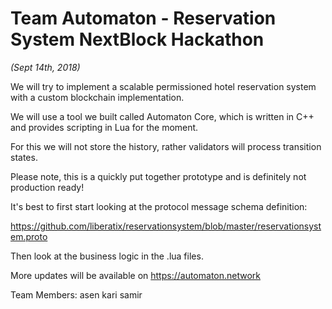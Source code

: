 # Team Automaton - Reservation System NextBlock Hackathon
*(Sept 14th, 2018)*

We will try to implement a scalable permissioned hotel reservation system with a custom blockchain implementation.

We will use a tool we built called Automaton Core, which is written in C++ and provides scripting in Lua for the moment.

For this we will not store the history, rather validators will process transition states.

Please note, this is a quickly put together prototype and is definitely not production ready!

It's best to first start looking at the protocol message schema definition:

https://github.com/liberatix/reservationsystem/blob/master/reservationsystem.proto

Then look at the business logic in the .lua files.

More updates will be available on https://automaton.network

Team Members:
asen
kari
samir
